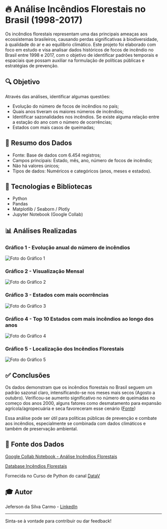 # 🔥 Análise Incêndios Florestais no Brasil (1998-2017)

Os incêndios florestais representam uma das principais ameaças aos ecossistemas brasileiros, causando perdas significativas à biodiversidade, à qualidade do ar e ao equilíbrio climático. Este projeto foi elaborado com foco em estudo e visa analisar dados históricos de focos de incêndio no Brasil entre 1998 e 2017, com o objetivo de identificar padrões temporais e espaciais que possam auxiliar na formulação de políticas públicas e estratégias de prevenção.

## 🔍 Objetivo

Através das análises, identificar algumas questões:
- Evolução do número de focos de incêndios no país;
- Quais anos tiveram os maiores números de incêndios;
- Identificar sazonalidades nos incêndios. Se existe alguma relação entre a estação do ano com o número de ocorrências;
- Estados com mais casos de queimadas;

## 📌 Resumo dos Dados

- Fonte: Base de dados com 6.454 registros;
- Campos principais: Estado, mês, ano, número de focos de incêndio;
- Não há valores únicos;
- Tipos de dados: Numéricos e categóricos (anos, meses e estados).

## 🧰 Tecnologias e Bibliotecas

- Python
- Pandas
- Matplotlib / Seaborn / Plotly
- Jupyter Notebook (Google Collab)

## 📊 Análises Realizadas

### **Gráfico 1 - Evolução anual do número de incêndios**
![Foto do Gráfico 1](https://i.imgur.com/JXA0DRp.png)

### **Gráfico 2 - Visualização Mensal**
![Foto do Gráfico 2](https://i.imgur.com/7qaNfN1.png)

### **Gráfico 3 - Estados com mais ocorrências**
![Foto do Gráfico 3](https://i.imgur.com/yx9tqSe.png)

### **Gráfico 4 - Top 10 Estados com mais incêndios ao longo dos anos**
![Foto do Gráfico 4](https://i.imgur.com/oQKt6Fh.png)

### **Gráfico 5 - Localização dos Incêndios Florestais**

![Foto do Gráfico 5](https://i.imgur.com/9ZRyE6h.png)

## ✅ Conclusões
Os dados demonstram que os incêndios florestais no Brasil seguem um padrão sazonal claro, intensificando-se nos meses mais secos (Agosto a outubro). Verificou-se aumento significativo no número de queimadas no começo dos anos 2000, alguns fatores como desmatamento para expansão agrícola/agropecuária e seca favoreceram esse cenário ([Fonte](https://agenciabrasil.ebc.com.br/geral/noticia/2024-06/quase-1-4-do-territorio-brasileiro-pegou-fogo-nos-ultimos-40-anos#:~:text=Tend%C3%AAncia,e%20tamb%C3%A9m%20a%20%C3%A1rea%20queimada.%E2%80%9D))


Essa análise pode ser útil para políticas públicas de prevenção e combate aos incêndios, especialmente se combinada com dados climáticos e também de preservação ambiental.

## 📅 Fonte dos Dados
[Google Collab Notebook - Análise Incêndios Florestais](https://colab.research.google.com/drive/1I8owWjblywW-w54TAn9us-6pa9vEl-3E?usp=sharing)

[Database Incêndios Florestais](https://github.com/jefersoncarmoo/analise-incendios-florestais-brasil/blob/main/Dados_Incendio.csv)

Fornecida no Curso de Python do canal [DataV](https://www.youtube.com/watch?v=QRA0IoWoL1E&list=PLLWTDkRZXQa9YyC1LMbuDTz3XVC4E9ZQA&index=83&t=12s&ab_channel=DataV)

## 🎓 Autor

Jeferson da Silva Carmo - [LinkedIn](https://www.linkedin.com/in/jefersondasilvacarmo)

---

Sinta-se à vontade para contribuir ou dar feedback!
<!---
## 📁 Como executar

1. Clone este repositório:

```bash
git clone https://github.com/jefersoncarmoo/analise-vendas-games.git
```

2. Instale as dependências:

```bash
pip install -r requirements.txt
```

3. Execute o notebook: Abra o arquivo `.ipynb` no Jupyter Notebook ou JupyterLab

## 📅 Fonte dos Dados

[Kaggle - Video Games Sales Dataset](https://www.kaggle.com/datasets/sidtwr/videogames-sales-dataset)

## 🎓 Autor

Jeferson da Silva Carmo - [LinkedIn](https://www.linkedin.com/in/jefersondasilvacarmo)

---
